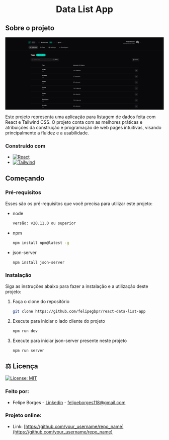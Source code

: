 <h1 align="center">Data List App</h1>

<!-- ABOUT THE PROJECT -->
## Sobre o projeto

<img src="https://github.com/felipegbpr/react-data-list-app/blob/main/project-images/project-print-web-01.png" align="center"/>

Este projeto representa uma aplicação para listagem de dados feita com React e Tailwind CSS. O projeto conta com as melhores práticas e atribuições 
da construção e programação de web pages intuitivas, 
visando principalmente a fluidez e a usabilidade.

### Construído com

* [![React][React.js]][React-url]
* [![Tailwind][Tailwind-css]][Tailwind-url]

<!-- GETTING STARTED -->
## Começando

### Pré-requisitos

Esses são os pré-requisitos que você precisa para utilizar este projeto:
* node
  ```sh
  versão: v20.11.0 ou superior
  ```
* npm
  ```sh
  npm install npm@latest -g
  ```
* json-server
  ```sh
  npm install json-server
  ```  

### Instalação

Siga as instruções abaixo para fazer a instalação e a utilização deste projeto:

1. Faça o clone do repositório
   ```sh
   git clone https://github.com/felipegbpr/react-data-list-app
   ```
2. Execute para iniciar o lado cliente do projeto
   ```sh
   npm run dev
   ```
3. Execute para iniciar json-server presente neste projeto
   ```sh
   npm run server
   ```   

<!-- LICENSE -->
## ⚖️ Licença
[![License: MIT](https://img.shields.io/badge/License-MIT-yellow.svg)](https://opensource.org/licenses/MIT)

<!-- CONTACT -->
### Feito por:

* Felipe Borges - [Linkedin](https://www.linkedin.com/in/felipe-gsb/) - felipeborges118@gmail.com

### Projeto online:
* Link: [https://github.com/your_username/repo_name](https://github.com/your_username/repo_name)

<!-- MARKDOWN LINKS & IMAGES -->
<!-- https://www.markdownguide.org/basic-syntax/#reference-style-links -->
[Tailwind-css]: https://img.shields.io/badge/Tailwind-20232A?style=for-the-badge&logo=Tailwind%20CSS
[Tailwind-url]: https://tailwindcss.com/
[React.js]: https://img.shields.io/badge/React-20232A?style=for-the-badge&logo=react&logoColor=61DAFB
[React-url]: https://reactjs.org/
